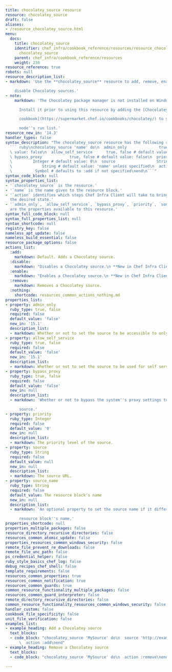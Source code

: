 ```yaml
---
title: chocolatey_source resource
resource: chocolatey_source
draft: false
aliases:
- /resource_chocolatey_source.html
menu:
  docs:
    title: chocolatey_source
    identifier: chef_infra/cookbook_reference/resources/resource_chocolatey_source.md
      chocolatey_source
    parent: chef_infra/cookbook_reference/resources
    weight: 230
resource_reference: true
robots: null
resource_description_list:
- markdown: 'Use the **chocolatey_source** resource to add, remove, enable, or

    disable Chocolatey sources.'
- note:
    markdown: 'The Chocolatey package manager is not installed on Windows by default.

      Install it prior to using this resource by adding the [Chocolatey

      cookbook](https://supermarket.chef.io/cookbooks/chocolatey/) to your

      node''s run list.'
resource_new_in: '14.3'
handler_types: false
syntax_description: "The chocolatey_source resource has the following syntax:\n\n\
  ``` ruby\nchocolatey_source 'name' do\n  admin_only              true, false # default\
  \ value: false\n  allow_self_service      true, false # default value: false\n \
  \ bypass_proxy            true, false # default value: false\n  priority       \
  \         Integer # default value: 0\n  source                  String\n  source_name\
  \             String # default value: 'name' unless specified\n  action        \
  \          Symbol # defaults to :add if not specified\nend\n```"
syntax_code_block: null
syntax_properties_list:
- '`chocolatey_source` is the resource.'
- '`name` is the name given to the resource block.'
- '`action` identifies which steps Chef Infra Client will take to bring the node into
  the desired state.'
- '`admin_only`, `allow_self_service`, `bypass_proxy`, `priority`, `source`, and `source_name`
  are the properties available to this resource.'
syntax_full_code_block: null
syntax_full_properties_list: null
syntax_shortcode: null
registry_key: false
nameless_apt_update: false
nameless_build_essential: false
resource_package_options: false
actions_list:
  :add:
    markdown: Default. Adds a Chocolatey source.
  :disable:
    markdown: "Disables a Chocolatey source.\n **New in Chef Infra Client 15.1.**"
  :enable:
    markdown: "Enables a Chocolatey source.\n **New in Chef Infra Client 15.1.**"
  :remove:
    markdown: Removes a Chocolatey source.
  :nothing:
    shortcode: resources_common_actions_nothing.md
properties_list:
- property: admin_only
  ruby_type: true, false
  required: false
  default_value: 'false'
  new_in: '15.1'
  description_list:
  - markdown: Whether or not to set the source to be accessible to only admins.
- property: allow_self_service
  ruby_type: true, false
  required: false
  default_value: 'false'
  new_in: '15.1'
  description_list:
  - markdown: Whether or not to set the source to be used for self service.
- property: bypass_proxy
  ruby_type: true, false
  required: false
  default_value: 'false'
  new_in: null
  description_list:
  - markdown: 'Whether or not to bypass the system''s proxy settings to access the

      source.'
- property: priority
  ruby_type: Integer
  required: false
  default_value: '0'
  new_in: null
  description_list:
  - markdown: The priority level of the source.
- property: source
  ruby_type: String
  required: false
  default_value: null
  new_in: null
  description_list:
  - markdown: The source URL.
- property: source_name
  ruby_type: String
  required: false
  default_value: The resource block's name
  new_in: null
  description_list:
  - markdown: 'An optional property to set the source name if it differs from the

      resource block''s name.'
properties_shortcode: null
properties_multiple_packages: false
resource_directory_recursive_directories: false
resources_common_atomic_update: false
properties_resources_common_windows_security: false
remote_file_prevent_re_downloads: false
remote_file_unc_path: false
ps_credential_helper: false
ruby_style_basics_chef_log: false
debug_recipes_chef_shell: false
template_requirements: false
resources_common_properties: true
resources_common_notification: true
resources_common_guards: true
common_resource_functionality_multiple_packages: false
resources_common_guard_interpreter: false
remote_directory_recursive_directories: false
common_resource_functionality_resources_common_windows_security: false
handler_custom: false
cookbook_file_specificity: false
unit_file_verification: false
examples_list:
- example_heading: Add a Chocolatey source
  text_blocks:
  - code_block: "chocolatey_source 'MySource' do\n  source 'http://example.com/something'\n\
      \  action :add\nend"
- example_heading: Remove a Chocolatey source
  text_blocks:
  - code_block: "chocolatey_source 'MySource' do\n  action :remove\nend"

---
```

